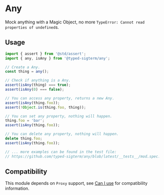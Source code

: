 # Any

Mock anything with a Magic Object, no more `TypeError: Cannot read properties of undefined`s.

## Usage

```ts
import { assert } from '@std/assert';
import { any, isAny } from '@typed-sigterm/any';

// Create a Any.
const thing = any();

// Check if anything is a Any.
assert(isAny(thing) === true);
assert(isAny(0) === false);

// You can access any property, returns a new Any.
assert(isAny(thing.foo));
assert(!Object.is(thing.foo, thing));

// You can set any property, nothing will happen.
thing.foo = 'bar';
assert(isAny(thing.foo));

// You can delete any property, nothing will happen.
delete thing.foo;
assert(isAny(thing.foo));

// ... more examples can be found in the test file:
// https://github.com/typed-sigterm/any/blob/latest/__tests__/mod.spec.ts
```

## Compatibility

This module depends on `Proxy` support, see [Can I use](https://caniuse.com/proxy) for compatibility information.

